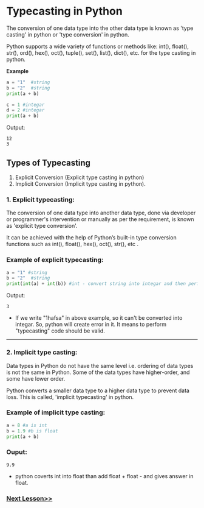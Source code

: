 # Typecasting in Python
The conversion of one data type into the other data type is known as 'type casting' in python or 'type conversion' in python.

Python supports a wide variety of functions or methods like: int(), float(), str(), ord(), hex(), oct(), tuple(), set(), list(), dict(), etc. for the type casting in python.

**Example**
```python
a = "1"  #string
b = "2"  #string
print(a + b)

c = 1 #integar
d = 2 #integar
print(a + b)
```

Output:
```markup
12
3
```

## Types of Typecasting
1. Explicit Conversion (Explicit type casting in python)
2. Implicit Conversion (Implicit type casting in python).

### 1. Explicit typecasting:
The conversion of one data type into another data type, done via developer or programmer's intervention or manually as per the requirement, is known as 'explicit type conversion'. 

It can be achieved with the help of Python’s built-in type conversion functions such as int(), float(), hex(), oct(), str(), etc .

### Example of explicit typecasting:
```python
a = "1" #string 
b = "2"  #string
print(int(a) + int(b)) #int - convert string into integar and then perform operation.
```

Output:
```markup
3 
```

* If we write "1hafsa" in above example, so it can't be converted into integar. So, python will create error in it. It means to perform "typecasting" code should be valid. 
___

### 2. Implicit type casting:
Data types in Python do not have the same level i.e. ordering of data types is not the same in Python. Some of the data types have higher-order, and some have lower order. 

Python converts a smaller data type to a higher data type to prevent data loss. This is called, 'implicit typecasting' in python.

### Example of implicit type casting:
```python
a = 8 #a is int
b = 1.9 #b is float
print(a + b)
```

### Ouput:
```markup
9.9 
```

* python coverts int into float than add float + float - and gives answer in float. 

### [Next Lesson>>](https://replit.com/@CodeWithHafsa/Pyhton-10?v=1)